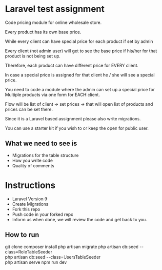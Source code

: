 **Laravel test assignment**
==================

Code pricing module for online wholesale store. 

Every product has its own base price.

While every client can have special price for each product if set by admin

Every client (not admin user) will get to see the base price if his/her for that product is not being set up.

Therefore, each product can have different price for EVERY client. 

In case a special price is assigned for that client he / she will see a special price. 

You need to code a module where the admin can set up a special price for Multiple products via one form for EACH client.

Flow will be list of client -> set prices -> that will open list of products and prices can be set there. 

Since it is a Laravel based assignment please also write migrations. 

You can use a starter kit if you wish to or keep the open for public user. 

What we need to see is
--------------------------

* Migrations for the table structure
* How you write code 
* Quality of comments 

Instructions
===============================
* Laravel Version 9 
* Create Migrations
* Fork this repo 
* Push code in your forked repo
* Inform us when done, we will review the code and get back to you. 



## How to run

git clone
composer install
php artisan migrate
php artisan db:seed --class=RoleTableSeeder  
php artisan db:seed --class=UsersTableSeeder  
php artisan serve
 npm run dev
 